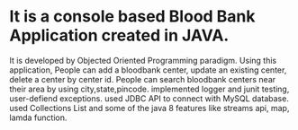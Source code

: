 # It is a console based Blood Bank Application created in JAVA.
It is developed by Objected Oriented Programming paradigm.
Using this application, People can add a bloodbank center, update an existing center, delete a center by center id.
People can search bloodbank centers near their area by using city,state,pincode.
implemented logger and junit testing, user-defiend exceptions.
used JDBC API to connect with MySQL database.
used Collections List and some of the java 8 features like streams api, map, lamda function.

